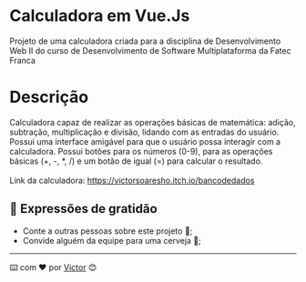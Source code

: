 # Calculadora em Vue.Js
 Projeto de uma calculadora criada para a disciplina de Desenvolvimento Web II do curso de Desenvolvimento de Software Multiplataforma da Fatec Franca

 # Descrição
 Calculadora capaz de realizar as operações básicas de matemática: adição, subtração, multiplicação e divisão, lidando com as entradas do usuário. Possui uma interface amigável para que   o usuário possa interagir com a calculadora. Possui botões para os números (0-9), para as operações básicas (+, -, *, /) e um botão de igual (=) para calcular o resultado. <BR><BR>
 Link da calculadora: <a href="https://victorsoaresho.itch.io/bancodedados" target="_blank">https://victorsoaresho.itch.io/bancodedados<a>

## 🎁 Expressões de gratidão

* Conte a outras pessoas sobre este projeto 📢;
* Convide alguém da equipe para uma cerveja 🍺;


---
⌨️ com ❤️ por [Victor](https://github.com/victorsoaresho) 😊


 
